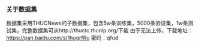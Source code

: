 ### 关于数据集
数据集采用THUCNews的子数据集，包含5w条训练集，5000条验证集，1w条测试集，完整数据集可从http://thuctc.thunlp.org/下载
由于无法上传，下载地址：https://pan.baidu.com/s/1hugrfRu 密码：qfud
